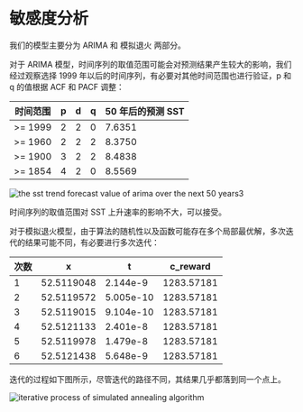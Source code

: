 # 敏感度分析

我们的模型主要分为 ARIMA 和 模拟退火 两部分。

对于 ARIMA 模型，时间序列的取值范围可能会对预测结果产生较大的影响，我们经过观察选择 1999 年以后的时间序列，有必要对其他时间范围也进行验证，p 和 q 的值根据 ACF 和 PACF 调整：

| 时间范围 | p    | d    | q    | 50 年后的预测 SST |
| -------- | ---- | ---- | ---- | ----------------- |
| >= 1999  | 2    | 2    | 0    | 7.6351            |
| >= 1960  | 2    | 2    | 2    | 8.3750            |
| >= 1900  | 3    | 2    | 2    | 8.4838            |
| >= 1854  | 4    | 2    | 0    | 8.5569            |

![the sst trend forecast value of arima over the next 50 years3](https://gitee.com/koorye/picgo/raw/master/the%20sst%20trend%20forecast%20value%20of%20arima%20over%20the%20next%2050%20years3.png)

时间序列的取值范围对 SST 上升速率的影响不大，可以接受。

对于模拟退火模型，由于算法的随机性以及函数可能存在多个局部最优解，多次迭代的结果可能不同，有必要进行多次迭代：

| 次数 | x          | t         | c_reward   |
| ---- | ---------- | --------- | ---------- |
| 1    | 52.5119048 | 2.144e-9  | 1283.57181 |
| 2    | 52.5119572 | 5.005e-10 | 1283.57181 |
| 3    | 52.5119015 | 9.104e-10 | 1283.57181 |
| 4    | 52.5121133 | 2.401e-8  | 1283.57181 |
| 5    | 52.5119978 | 1.479e-8  | 1283.57181 |
| 6    | 52.5121438 | 5.648e-9  | 1283.57181 |

迭代的过程如下图所示，尽管迭代的路径不同，其结果几乎都落到同一个点上。

![iterative process of simulated annealing algorithm](https://gitee.com/koorye/picgo/raw/master/iterative%20process%20of%20simulated%20annealing%20algorithm.png)